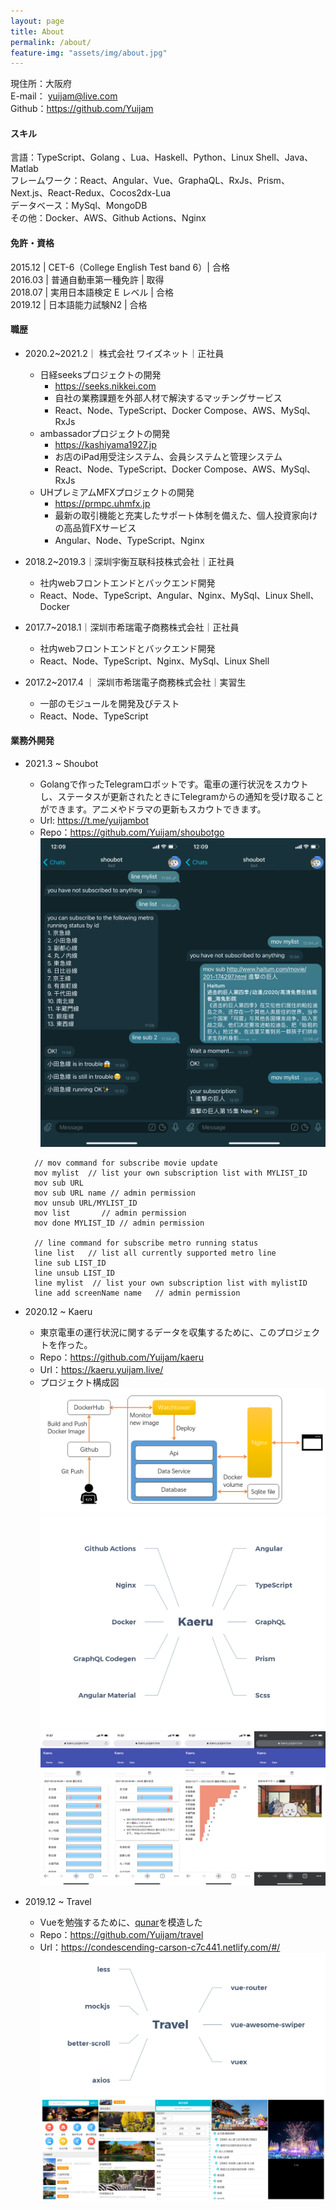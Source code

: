 ```yaml
---
layout: page
title: About
permalink: /about/
feature-img: "assets/img/about.jpg"
---
```

現住所：大阪府<br>
E-mail： yuijam@live.com<br>
Github：<https://github.com/Yuijam>

#### スキル
言語：TypeScript、Golang 、Lua、Haskell、Python、Linux Shell、Java、Matlab<br>
フレームワーク：React、Angular、Vue、GraphaQL、RxJs、Prism、Next.js、React-Redux、Cocos2dx-Lua<br>
データベース：MySql、MongoDB<br>
その他：Docker、AWS、Github Actions、Nginx

####          免許・資格
2015.12 | CET-6（College English Test band 6）| 合格<br>
2016.03 | 普通自動車第一種免許 | 取得<br>
2018.07 | 実用日本語検定 E レベル | 合格<br>
2019.12 | 日本語能力試験N2 | 合格<br>

#### 職歴

- 2020.2~2021.2｜ 株式会社 ワイズネット｜正社員
  - 日経seeksプロジェクトの開発
    - <https://seeks.nikkei.com>
    - 自社の業務課題を外部人材で解決するマッチングサービス 
    - React、Node、TypeScript、Docker Compose、AWS、MySql、RxJs
  - ambassadorプロジェクトの開発
    - <https://kashiyama1927.jp>
    - お店のiPad用受注システム、会員システムと管理システム
    - React、Node、TypeScript、Docker Compose、AWS、MySql、RxJs
  - UHプレミアムMFXプロジェクトの開発
    - <https://prmpc.uhmfx.jp>
    - 最新の取引機能と充実したサポート体制を備えた、個人投資家向けの高品質FXサービス
    - Angular、Node、TypeScript、Nginx
  
- 2018.2~2019.3｜深圳宇衡互联科技株式会社｜正社員
  -  社内webフロントエンドとバックエンド開発
  -  React、Node、TypeScript、Angular、Nginx、MySql、Linux Shell、Docker
- 2017.7~2018.1｜深圳市希瑞電子商務株式会社｜正社員
  - 社内webフロントエンドとバックエンド開発
  - React、Node、TypeScript、Nginx、MySql、Linux Shell
- 2017.2~2017.4 ｜ 深圳市希瑞電子商務株式会社｜実習生
  - 一部のモジュールを開発及びテスト
  - React、Node、TypeScript

#### 業務外開発

- 2021.3 ~ Shoubot<br>
  - Golangで作ったTelegramロボットです。電車の運行状況をスカウトし、ステータスが更新されたときにTelegramからの通知を受け取ることができます。アニメやドラマの更新もスカウトできます。
  - Url: <https://t.me/yuijambot>
  - Repo：<https://github.com/Yuijam/shoubotgo>
  ![](images/about/shoubotgoall.png)
  ```
    // mov command for subscribe movie update
    mov mylist  // list your own subscription list with MYLIST_ID
    mov sub URL
    mov sub URL name // admin permission
    mov unsub URL/MYLIST_ID 
    mov list       // admin permission
    mov done MYLIST_ID // admin permission
    
    // line command for subscribe metro running status
    line list   // list all currently supported metro line
    line sub LIST_ID
    line unsub LIST_ID
    line mylist  // list your own subscription list with mylistID
    line add screenName name   // admin permission
  ```

- 2020.12 ~ Kaeru
  - 東京電車の運行状況に関するデータを収集するために、このプロジェクトを作った。
  - Repo：<https://github.com/Yuijam/kaeru>
  - Url：<https://kaeru.yuijam.live/>
  - プロジェクト構成図
  ![](images/about/kaerugraph.png)
  ![](images/about/Kaeru.png)
  ![](images/about/kaeruall.png)

- 2019.12 ~ Travel
  - Vueを勉強するために、[qunar]( http://touch.piao.qunar.com/ )を模造した
  - Repo：<https://github.com/Yuijam/travel>
  - Url：<https://condescending-carson-c7c441.netlify.com/#/>
  ![](images/about/Travel.png)
  ![travelall](images/about/travelall.PNG)